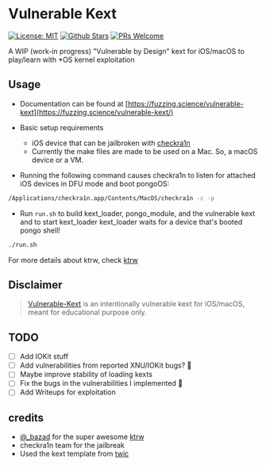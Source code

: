# Vulnerable Kext

[![License: MIT](https://img.shields.io/badge/License-MIT-blue.svg)](https://github.com/ant4g0nist/Vulnerable-Kext/blob/master/LICENSE)
[![Github Stars](https://img.shields.io/github/stars/ant4g0nist/Vulnerable-Kext)](https://github.com/ant4g0nist/Vulnerable-Kext/stargazers)
[![PRs Welcome](https://img.shields.io/badge/PRs-welcome-brightgreen.svg)](https://github.com/ant4g0nist/Vulnerable-Kext/pulls)

A WIP (work-in progress) "Vulnerable by Design" kext for iOS/macOS to play/learn with *OS kernel exploitation


## Usage

* Documentation can be found at [https://fuzzing.science/vulnerable-kext](https://fuzzing.science/vulnerable-kext/)

* Basic setup requirements
  * iOS device that can be jailbroken with [checkra1n](https://checkra.in/)
  * Currently the make files are made to be used on a Mac. So, a macOS device or a VM.

* Running the following command causes checkra1n to listen for attached iOS devices in DFU mode and boot pongoOS:

```bash
/Applications/checkra1n.app/Contents/MacOS/checkra1n -c -p
```

* Run `run.sh` to build kext_loader, pongo_module, and the vulnerable kext and to start kext_loader
kext_loader waits for a device that's booted pongo shell!

```bash
./run.sh
```

For more details about ktrw, check [ktrw](https://github.com/googleprojectzero/ktrw)

## Disclaimer

> [Vulnerable-Kext](https://github.com/ant4g0nist/Vulnerable-Kext) is an intentionally vulnerable kext for iOS/macOS, meant for educational purpose only.

## TODO

* [ ] Add IOKit stuff
* [ ] Add vulnerabilities from reported XNU/IOKit bugs? 🤔
* [ ] Maybe improve stability of loading kexts
* [ ] Fix the bugs in the vulnerabilities I implemented 🧐
* [ ] Add Writeups for exploitation

## credits

* [@_bazad](https://twitter.com/_bazad) for the super awesome [ktrw](https://github.com/googleprojectzero/ktrw)
* checkra1n team for the jailbreak
* Used the kext template from [twic](https://urchin.earth.li/~twic/Kernel_Extensions_for_OS_X.html)
